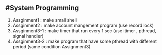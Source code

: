 #System Programming 
-----
1. Assginment1 : make small shell
2. Assginment2 : make account mangement program (use record lock)
3. Assginment3-1 : make timer that run every 1 sec (use itimer , pthread, signal handler)
4. Assginment3-2 : make program that have some pthread with different period (same condition Assignment3)

